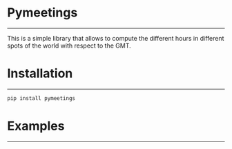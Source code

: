 
# Pymeetings
----

This is a simple library that allows to compute the different hours in different spots of the world
with respect to the GMT.

# Installation
---

```Bash
pip install pymeetings

```

# Examples
---
